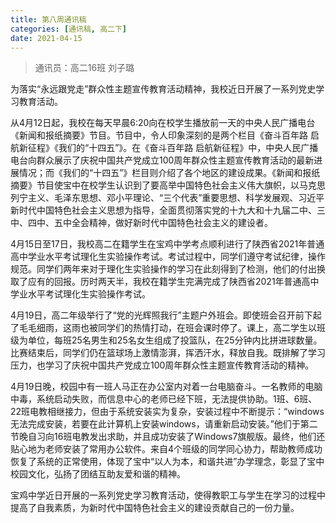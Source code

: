```yaml
---
title: 第八周通讯稿
categories: [通讯稿, 高二下]
date: 2021-04-15
---
```


> 通讯员：高二16班 刘子璐

为落实“永远跟党走”群众性主题宣传教育活动精神，我校近日开展了一系列党史学习教育活动。

从4月12日起，我校在每天早晨6:20向在校学生播放前一天的中央人民广播电台《新闻和报纸摘要》节目。节目中，令人印象深刻的是两个栏目《奋斗百年路 启航新征程》《我们的“十四五”》。在《奋斗百年路 启航新征程》中，中央人民广播电台向群众展示了庆祝中国共产党成立100周年群众性主题宣传教育活动的最新进展情况；而《我们的“十四五”》栏目则介绍了各个地区的建设成果。《新闻和报纸摘要》节目使宝中在校学生认识到了要高举中国特色社会主义伟大旗帜，以马克思列宁主义、毛泽东思想、邓小平理论、“三个代表”重要思想、科学发展观、习近平新时代中国特色社会主义思想为指导，全面贯彻落实党的十九大和十九届二中、三中、四中、五中全会精神，做好新时代中国特色社会主义的建设者。

4月15日至17日，我校高二在籍学生在宝鸡中学考点顺利进行了陕西省2021年普通高中学业水平考试理化生实验操作考试。考试过程中，同学们遵守考试纪律，操作规范。同学们两年来对于理化生实验操作的学习在此刻得到了检测，他们的付出换取了应有的回报。历时两天半，我校在籍学生完满完成了陕西省2021年普通高中学业水平考试理化生实验操作考试。

4月19日，高二年级举行了“党的光辉照我行”主题户外班会。即使班会召开前下起了毛毛细雨，这雨也被同学们的热情打动，在班会课时停了。课上，高二学生以班级为单位，每班25名男生和25名女生组成了投篮队，在25分钟内比拼进球数量。比赛结束后，同学们仍在篮球场上激情澎湃，挥洒汗水，释放自我。既排解了学习压力，也学习了庆祝中国共产党成立100周年群众性主题宣传教育活动的精神。

4月19日晚，校园中有一班人马正在办公室内对着一台电脑奋斗。一名教师的电脑中毒，系统启动失败，而信息中心的老师已经下班，无法提供协助。1班、6班、22班电教相继接力，但由于系统安装实为复杂，安装过程中不断提示：“windows无法完成安装，若要在此计算机上安装windows，请重新启动安装。”他们于第二节晚自习向16班电教发出求助，并且成功安装了Windows7旗舰版。最终，他们还贴心地为老师安装了常用办公软件。来自4个班级的同学同心协力，帮助教师成功恢复了系统的正常使用，体现了宝中“以人为本，和谐共进”办学理念，彰显了宝中校园文化，弘扬了团结互助友爱和谐的精神。

宝鸡中学近日开展的一系列党史学习教育活动，使得教职工与学生在学习的过程中提高了自我素质，为新时代中国特色社会主义的建设贡献自己的一份力量。
